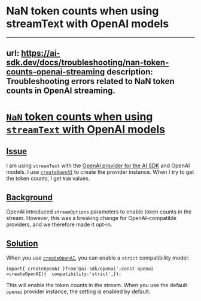 # NaN token counts when using streamText with OpenAI models


---
url: https://ai-sdk.dev/docs/troubleshooting/nan-token-counts-openai-streaming
description: Troubleshooting errors related to NaN token counts in OpenAI streaming.
---


# [`NaN` token counts when using `streamText` with OpenAI models](#nan-token-counts-when-using-streamtext-with-openai-models)



## [Issue](#issue)


I am using `streamText` with the [OpenAI provider for the AI SDK](/providers/ai-sdk-providers/openai) and OpenAI models. I use [`createOpenAI`](/providers/ai-sdk-providers/openai#provider-instance) to create the provider instance. When I try to get the token counts, I get `NaN` values.


## [Background](#background)


OpenAI introduced `streamOptions` parameters to enable token counts in the stream. However, this was a breaking change for OpenAI-compatible providers, and we therefore made it opt-in.


## [Solution](#solution)


When you use [`createOpenAI`](/providers/ai-sdk-providers/openai#provider-instance), you can enable a `strict` compatibility model:

```
import{ createOpenAI }from'@ai-sdk/openai';const openai =createOpenAI({  compatibility:'strict',});
```

This will enable the token counts in the stream. When you use the default `openai` provider instance, the setting is enabled by default.

